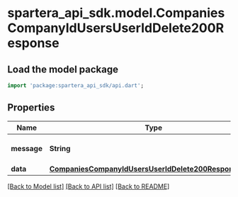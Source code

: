 # spartera_api_sdk.model.CompaniesCompanyIdUsersUserIdDelete200Response

## Load the model package
```dart
import 'package:spartera_api_sdk/api.dart';
```

## Properties
Name | Type | Description | Notes
------------ | ------------- | ------------- | -------------
**message** | **String** | Response status message | 
**data** | [**CompaniesCompanyIdUsersUserIdDelete200ResponseData**](CompaniesCompanyIdUsersUserIdDelete200ResponseData.md) |  | 

[[Back to Model list]](../README.md#documentation-for-models) [[Back to API list]](../README.md#documentation-for-api-endpoints) [[Back to README]](../README.md)


